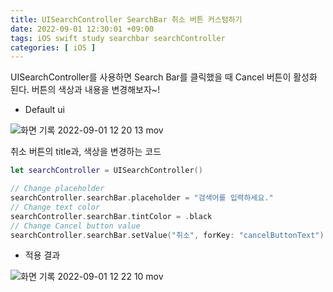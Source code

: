 ```yaml
---
title: UISearchController SearchBar 취소 버튼 커스텀하기
date: 2022-09-01 12:30:01 +09:00
tags: iOS swift study searchbar searchController
categories: [ iOS ]
---
```

UISearchController를 사용하면 Search Bar를 클릭했을 때 Cancel 버튼이 활성화 된다. 버튼의 색상과 내용을 변경해보자~!

- Default ui

![화면 기록 2022-09-01 12 20 13 mov](https://user-images.githubusercontent.com/40792935/187826499-e91984b2-0c09-4781-8512-507e02dfddcf.gif)

취소 버튼의 title과, 색상을 변경하는 코드

```swift
let searchController = UISearchController()

// Change placeholder
searchController.searchBar.placeholder = "검색어를 입력하세요."
// Change text color
searchController.searchBar.tintColor = .black 
// Change Cancel button value 
searchController.searchBar.setValue("취소", forKey: "cancelButtonText") 
```

- 적용 결과

![화면 기록 2022-09-01 12 22 10 mov](https://user-images.githubusercontent.com/40792935/187826487-03529161-3b6f-4f0f-b9c4-824c3cd590e9.gif)
